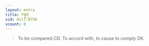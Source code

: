 ```yaml
---
layout: entry
title: བསྟུན་
vid: Hill:0756
vcount: 0
---
```


> To be compared CD\.
 To accord with, to cause to comply DK\.

